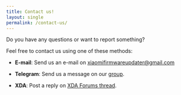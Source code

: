 ```yaml
---
title: Contact us!
layout: single
permalink: /contact-us/
---
```

Do you have any questions or want to report something?

Feel free to contact us using one of these methods:

* **E-mail**:
Send us an e-mail on [xiaomifirmwareupdater@gmail.com](mailto:xiaomifirmwareupdater@gmail.com)

* **Telegram**:
Send us a message on our [group](https://t.me/XiaomiGeeks).

* **XDA**:
Post a reply on [XDA Forums thread](https://forum.xda-developers.com/android/software-hacking/devices-xiaomi-firmware-updater-t3741446).
